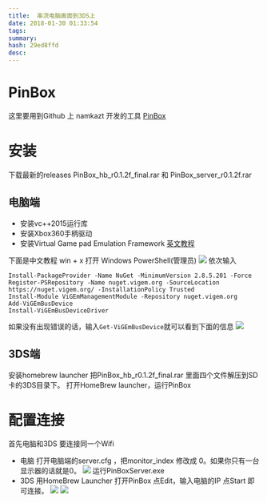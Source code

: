 ```yaml
---
title:  串流电脑画面到3DS上
date: 2018-01-30 01:33:54
tags: 
summary: 
hash: 29ed8ffd
desc: 
---
```

# PinBox
这里要用到Github 上 namkazt 开发的工具 [PinBox](https://github.com/namkazt/PinBox/releases "PinBox")
# 安装
下载最新的releases
PinBox_hb_r0.1.2f_final.rar 和
PinBox_server_r0.1.2f.rar
## 电脑端
+ 安装vc++2015运行库
+ 安装Xbox360手柄驱动
+ 安装Virtual Game pad Emulation Framework [英文教程](https://github.com/nefarius/ViGEm/wiki/Driver-Installation "英文链接")

下面是中文教程
win + x 打开 Windows PowerShell(管理员) 
![](/images/powershell.jpg)
依次输入
```
Install-PackageProvider -Name NuGet -MinimumVersion 2.8.5.201 -Force
Register-PSRepository -Name nuget.vigem.org -SourceLocation https://nuget.vigem.org/ -InstallationPolicy Trusted
Install-Module ViGEmManagementModule -Repository nuget.vigem.org
Add-ViGEmBusDevice
Install-ViGEmBusDeviceDriver
```

如果没有出现错误的话，输入`Get-ViGEmBusDevice`就可以看到下面的信息
![](/images/GetDevice.jpg)
## 3DS端
安装homebrew launcher
把PinBox_hb_r0.1.2f_final.rar 里面四个文件解压到SD卡的3DS目录下。
打开HomeBrew launcher，运行PinBox

# 配置连接
首先电脑和3DS 要连接同一个Wifi
+ 电脑
打开电脑端的server.cfg ，把monitor_index 修改成 0。如果你只有一台显示器的话就是0。
![](/images/monitor.jpg)
运行PinBoxServer.exe
+ 3DS
用HomeBrew Launcher 打开PinBox
点Edit，输入电脑的IP
点Start 即可连接。
![](/images/微信图片_20180130145404.jpg)
![](/images/微信图片_20180130145409.jpg)